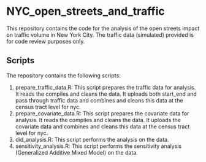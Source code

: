 # NYC_open_streets_and_traffic

This repository contains the code for the analysis of the open streets impact on traffic volume in New York City. The traffic data (simulated) provided is for code review purposes only. 

## Scripts

The repository contains the following scripts:
1) prepare_traffic_data.R: This script prepares the traffic data for analysis. It reads the compiles and cleans the data. It uploads both start_end and pass through traffic data and combines and cleans this data at the census tract level for nyc.
2) prepare_covariate_data.R: This script prepares the covariate data for analysis. It reads the compiles and cleans the data. It uploads the covariate data and combines and cleans this data at the census tract level for nyc. 
2) did_analysis.R: This script performs the analysis on the data. 
3) sensitivity_analysis.R: This script performs the sensitivity analysis (Generalized Additive Mixed Model) on the data.


